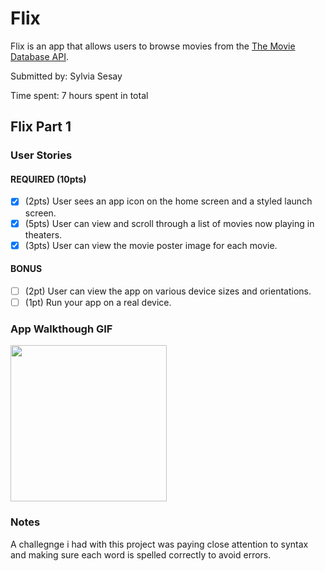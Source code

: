 # Flix
Flix is an app that allows users to browse movies from the [The Movie Database API](http://docs.themoviedb.apiary.io/#).

Submitted by: Sylvia Sesay

Time spent: 7 hours spent in total


## Flix Part 1

### User Stories

#### REQUIRED (10pts)
- [x] (2pts) User sees an app icon on the home screen and a styled launch screen.
- [x] (5pts) User can view and scroll through a list of movies now playing in theaters.
- [x] (3pts) User can view the movie poster image for each movie.

#### BONUS
- [ ] (2pt) User can view the app on various device sizes and orientations.
- [ ] (1pt) Run your app on a real device.

### App Walkthough GIF

<img src="http://recordit.co/r7qw3YbjlZ" width=250><br>

### Notes
A challegnge i had with this project was paying close attention to syntax and making sure each word is spelled correctly
to avoid errors.
